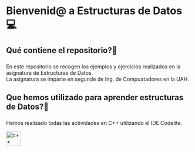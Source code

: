 <h1 align = "left"> Bienvenid@ a Estructuras de Datos 💻</h1>

###

<h2 align = "left"> Qué contiene el repositorio?🤔 </h2>

###

<p align = "left">En este repositorio se recogen los ejemplos y ejercicios realizados en la asignatura de Estructuras de Datos. <br> La asignatura se imparte en segunde de Ing. de Compuatadores en la UAH.</p>

<h2 align = "left"> Que hemos utilizado para aprender estructuras de Datos?🤔 </h2>

###

<p align = "left">Hemos realizado todas las actividades en C++ utilizando el IDE Codelite. </p>

<div align = "left">
  <img src="https://cdn.jsdelivr.net/gh/devicons/devicon/icons/cplusplus/cplusplus-original.svg" height="40" alt="c++ logo"  />
  <img width="12" />
</div>
